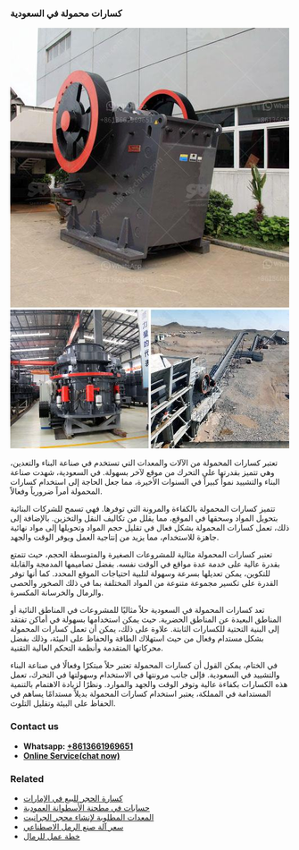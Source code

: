 <h3>كسارات محمولة في السعودية</h3><img src='1701852687.jpg' alt=''><p>تعتبر كسارات المحمولة من الآلات والمعدات التي تستخدم في صناعة البناء والتعدين، وهي تتميز بقدرتها على التحرك من موقع لآخر بسهولة. في السعودية، شهدت صناعة البناء والتشييد نمواً كبيراً في السنوات الأخيرة، مما جعل الحاجة إلى استخدام كسارات المحمولة أمراً ضرورياً وفعالاً.</p><p>تتميز كسارات المحمولة بالكفاءة والمرونة التي توفرها. فهي تسمح للشركات البنائية بتحويل المواد وسحقها في الموقع، مما يقلل من تكاليف النقل والتخزين. بالإضافة إلى ذلك، تعمل كسارات المحمولة بشكل فعال في تقليل حجم المواد وتحويلها إلى مواد نهائية جاهزة للاستخدام، مما يزيد من إنتاجية العمل ويوفر الوقت والجهد.</p><p>تعتبر كسارات المحمولة مثالية للمشروعات الصغيرة والمتوسطة الحجم، حيث تتمتع بقدرة عالية على خدمة عدة مواقع في الوقت نفسه. بفضل تصاميمها المدمجة والقابلة للتكوين، يمكن تعديلها بسرعة وسهولة لتلبية احتياجات الموقع المحدد. كما أنها توفر القدرة على تكسير مجموعة متنوعة من المواد المختلفة بما في ذلك الصخور والحصى والرمال والخرسانة المكسرة.</p><p>تعد كسارات المحمولة في السعودية حلاً مثاليًا للمشروعات في المناطق النائية أو المناطق البعيدة عن المناطق الحضرية. حيث يمكن استخدامها بسهولة في أماكن تفتقد إلى البنية التحتية للكسارات الثابتة. علاوة على ذلك، يمكن أن تعمل كسارات المحمولة بشكل مستدام وفعال من حيث استهلاك الطاقة والحفاظ على البيئة، وذلك بفضل محركاتها المتقدمة وأنظمة التحكم العالية التقنية.</p><p>في الختام، يمكن القول أن كسارات المحمولة تعتبر حلاً مبتكرًا وفعالًا في صناعة البناء والتشييد في السعودية. فإلى جانب مرونتها في الاستخدام وسهولتها في التحرك، تعمل هذه الكسارات بكفاءة عالية وتوفر الوقت والجهد والموارد. ونظرًا لزيادة الاهتمام بالتنمية المستدامة في المملكة، يعتبر استخدام كسارات المحمولة بديلاً مستدامًا يساهم في الحفاظ على البيئة وتقليل التلوث.</p><h3>Contact us</h3><ul><li><strong>Whatsapp:&nbsp;<a href="https://wa.me/8613661969651">+8613661969651</a></strong></li><li><a href="https://swt.shibang-china.com/?git&amp;zhl&amp;كسارات محمولة في السعودية"><strong>Online Service(chat now)</strong></a></li></ul><h3>Related</h3><ul><li><a href='كسارة الحجر للبيع في الإمارات.md'>كسارة الحجر للبيع في الإمارات</a></li><li><a href='حسابات في مطحنة الأسطوانة العمودية.md'>حسابات في مطحنة الأسطوانة العمودية</a></li><li><a href='المعدات المطلوبة لإنشاء محجر الجرانيت.md'>المعدات المطلوبة لإنشاء محجر الجرانيت</a></li><li><a href='سعر آلة صنع الرمل الاصطناعي.md'>سعر آلة صنع الرمل الاصطناعي</a></li><li><a href='خطة عمل للرمال.md'>خطة عمل للرمال</a></li></ul>